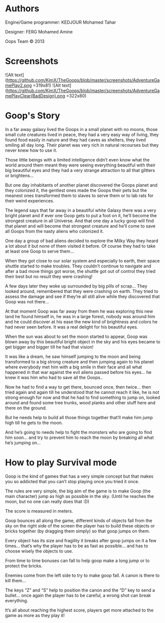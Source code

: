 Authors
=======
Engine/Game programmer: KEDJOUR Mohamed Tahar

Designer: FERG Mohamed Amine

Oops Team © 2013

Screenshots
===========
![Alt text](https://github.com/KjmX/TheGoops/blob/master/screenshots/AdventureGamePlay2.png =319x81)
![Alt text](https://github.com/KjmX/TheGoops/blob/master/screenshots/AdventureGamePlayClear(BadDesign).png =322x80)

Goop's Story
============
In a far away galaxy lived the Goops in a small planet with no moons, those small cute creatures lived in peace, they had a very easy way of living, they found food easily in nature and they had caves as shelters, they lived smiling all day long. Their planet was very rich in natural recourses but they never knew how to use it.

Those little beings with a limited intelligence didn’t even know what the world around them meant they were seeing everything beautiful with their big beautiful eyes and they had a very strange attraction to all that glitters or brightens…

But one day inhabitants of another planet discovered the Goops planet and they colonized it, the gentlest ones made the Goops their pets but the meanest ones transformed them to slaves to serve them or to lab rats for their weird experiences.

The legend says that far away in a beautiful white Galaxy there was a very bright planet and if ever one Goop gets to put a foot on it, he’ll become the strongest creature in all Universe. And that one day a lucky goop will find that planet and will become that strongest creature and he’ll come to save all Goops from the nasty aliens who colonized it.

One day a group of bad aliens decided to explore the Milky Way they heard a lot about it but none of them visited it before. Of course they had to take at least one Goop to serve them...

When they got close to our solar system and especially to earth, their space shuttle started to make troubles. They couldn’t continue to navigate and after a bad move things got worse, the shuttle got out of control they tried their best but no result they were crashing!

A few days later they woke up surrounded by big pills of scrap… They looked around, remembered that they were crashing on earth. They tried to assess the damage and see if they’re all still alive while they discovered that Goop was not there…

At that moment Goop was far away from them he was exploring this new land he found himself in, he was in a large forest, nobody was around him and he could discover at his ease the new kind of brightness and colors he had never seen before. It was a real delight for his beautiful eyes.

When the sun was about to set the moon started to appear, Goop was blown away by this beautiful bright object in the sky and his eyes became to get bigger and bigger till he had that vision!

It was like a dream, he saw himself jumping to the moon and being transformed to a big strong creature and then jumping again to his planet where everybody met him with a big smile in their face and all what happened in that war against the evil aliens passed before his eyes… he knew it was him who had to save all the Goops..

Now he had to find a way to get there, bounced once, then twice… then tried again and again till he understood that he cannot reach it like, he is not strong enough for now and that he had to find something to jump on, looked around and found some tree trunks, wood planks and other stuff here and there on the ground.

But he needs help to build all those things together that’ll make him jump high till he gets to the moon.

And he’s going to needs help to fight the monsters who are going to find him soon… and try to prevent him to reach the moon by breaking all what he’s jumping on…

How to play Survival mode
===========
Goop is the kind of games that has a very simple concept but that makes you so addicted that you can’t stop playing once you tried it once.

The rules are very simple, the big aim of the game is to make Goop (the main character) jump as high as possible in the sky. (Until he reaches the moon, but no one can really does that :D)

The score is measured in meters.

Goop bounces all along the game, different kinds of objects fall from the sky on the right side of the screen the player has to build these objects or bricks together (by dragging them simply) so that goop jumps on them.

Every object has its size and fragility it breaks after goop jumps on it a few times… that’s why the player has to be as fast as possible… and has to choose wisely the objects to use.

From time to time bonuses can fall to help goop make a long jump or to protect the bricks.

Enemies come from the left side to try to make goop fall. A canon is there to kill them…

The keys “Z” and “S” help to position the canon and the “D” key to send a bullet... once again the player has to be careful, a wrong shot can break everything.

It’s all about reaching the highest score, players get more attached to the game as more as they play it!